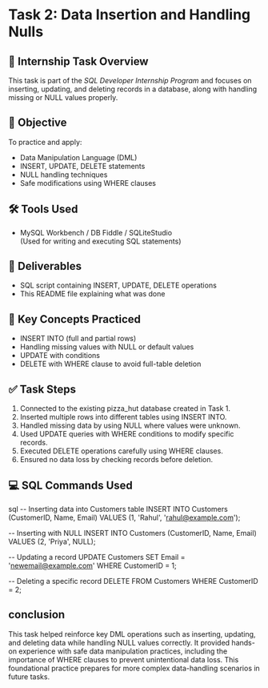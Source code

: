 # Task 2: Data Insertion and Handling Nulls

## 📘 Internship Task Overview

This task is part of the *SQL Developer Internship Program* and focuses on inserting, updating, and deleting records in a database, along with handling missing or NULL values properly.

## 🎯 Objective

To practice and apply:
- Data Manipulation Language (DML)
- INSERT, UPDATE, DELETE statements
- NULL handling techniques
- Safe modifications using WHERE clauses

## 🛠 Tools Used

- MySQL Workbench / DB Fiddle / SQLiteStudio  
(Used for writing and executing SQL statements)

## 📁 Deliverables

- SQL script containing INSERT, UPDATE, DELETE operations  
- This README file explaining what was done

## 🧱 Key Concepts Practiced

- INSERT INTO (full and partial rows)  
- Handling missing values with NULL or default values  
- UPDATE with conditions  
- DELETE with WHERE clause to avoid full-table deletion

## ✅ Task Steps

1. Connected to the existing pizza_hut database created in Task 1.
2. Inserted multiple rows into different tables using INSERT INTO.
3. Handled missing data by using NULL where values were unknown.
4. Used UPDATE queries with WHERE conditions to modify specific records.
5. Executed DELETE operations carefully using WHERE clauses.
6. Ensured no data loss by checking records before deletion.

## 💻 SQL Commands Used

sql
-- Inserting data into Customers table
INSERT INTO Customers (CustomerID, Name, Email)
VALUES (1, 'Rahul', 'rahul@example.com');

-- Inserting with NULL
INSERT INTO Customers (CustomerID, Name, Email)
VALUES (2, 'Priya', NULL);

-- Updating a record
UPDATE Customers
SET Email = 'newemail@example.com'
WHERE CustomerID = 1;

-- Deleting a specific record
DELETE FROM Customers
WHERE CustomerID = 2;


## conclusion 
This task helped reinforce key DML operations such as inserting, updating, and deleting data while handling NULL values correctly. It provided hands-on experience with safe data manipulation practices, including the importance of WHERE clauses to prevent unintentional data loss. This foundational practice prepares for more complex data-handling scenarios in future tasks.

